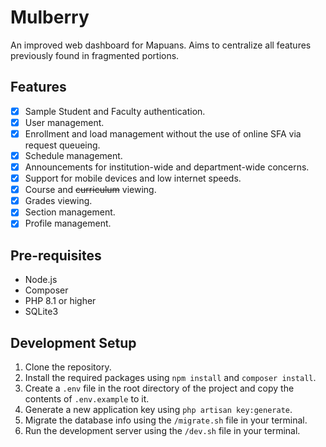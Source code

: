 # Mulberry

An improved web dashboard for Mapuans. Aims to centralize all features previously found in fragmented portions.

## Features
- [x] Sample Student and Faculty authentication.
- [x] User management.
- [x] Enrollment and load management without the use of online SFA via request queueing.
- [x] Schedule management.
- [x] Announcements for institution-wide and department-wide concerns.
- [x] Support for mobile devices and low internet speeds.
- [x] Course and ~~curriculum~~ viewing.
- [x] Grades viewing.
- [x] Section management.
- [x] Profile management.

## Pre-requisites
- Node.js
- Composer
- PHP 8.1 or higher
- SQLite3

## Development Setup
1. Clone the repository.
2. Install the required packages using `npm install` and `composer install`.
3. Create a `.env` file in the root directory of the project and copy the contents of `.env.example` to it.
4. Generate a new application key using `php artisan key:generate`.
5. Migrate the database info using the `/migrate.sh` file in your terminal.
6. Run the development server using the `/dev.sh` file in your terminal.